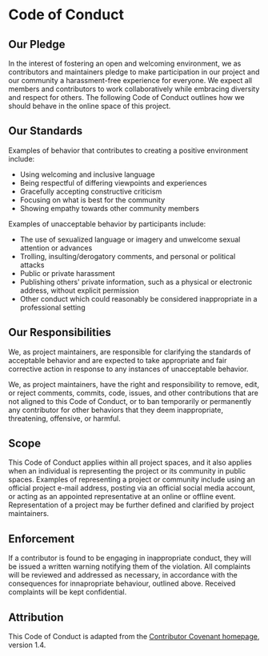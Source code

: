 
# Code of Conduct

## Our Pledge

In the interest of fostering an open and welcoming environment, we as contributors and maintainers pledge to make participation in our project and our community a harassment-free experience for everyone. We expect all members and contributors to work collaboratively while embracing diversity and respect for others. The following Code of Conduct outlines how we should behave in the online space of this project.

## Our Standards

Examples of behavior that contributes to creating a positive environment
include:

* Using welcoming and inclusive language
* Being respectful of differing viewpoints and experiences
* Gracefully accepting constructive criticism
* Focusing on what is best for the community
* Showing empathy towards other community members

Examples of unacceptable behavior by participants include:

* The use of sexualized language or imagery and unwelcome sexual attention or
  advances
* Trolling, insulting/derogatory comments, and personal or political attacks
* Public or private harassment
* Publishing others' private information, such as a physical or electronic
  address, without explicit permission
* Other conduct which could reasonably be considered inappropriate in a
  professional setting

## Our Responsibilities

We, as project maintainers, are responsible for clarifying the standards of acceptable behavior and are expected to take appropriate and fair corrective action in response to any instances of unacceptable behavior.

We, as project maintainers, have the right and responsibility to remove, edit, or reject comments, commits, code, issues, and other contributions that are not aligned to this Code of Conduct, or to ban temporarily or permanently any contributor for other behaviors that they deem inappropriate, threatening, offensive, or harmful.

## Scope

This Code of Conduct applies within all project spaces, and it also applies when an individual is representing the project or its community in public spaces. Examples of representing a project or community include using an official project e-mail address, posting via an official social media account, or acting as an appointed representative at an online or offline event. Representation of a project may be further defined and clarified by project maintainers.

## Enforcement

If a contributor is found to be engaging in inappropriate conduct, they will be issued a written warning notifying them of the violation. All complaints will be reviewed and addressed as necessary, in accordance with the consequences for innapropriate behaviour, outlined above. Received complaints will be kept confidential.

## Attribution

This Code of Conduct is adapted from the [Contributor Covenant homepage](http://contributor-covenant.org/version/1/4), version 1.4.